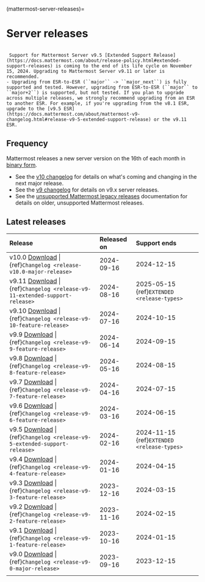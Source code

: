 (mattermost-server-releases)=
# Server releases

```{include} ../_static/badges/allplans-selfhosted.md
```

```{Important}
 Support for Mattermost Server v9.5 [Extended Support Release](https://docs.mattermost.com/about/release-policy.html#extended-support-releases) is coming to the end of its life cycle on November 15, 2024. Upgrading to Mattermost Server v9.11 or later is recommended.
- Upgrading from ESR-to-ESR (``major`` -> ``major_next``) is fully supported and tested. However, upgrading from ESR-to-ESR (``major`` to ``major+2``) is supported, but not tested. If you plan to upgrade across multiple releases, we strongly recommend upgrading from an ESR to another ESR. For example, if you're upgrading from the v8.1 ESR, upgrade to the [v9.5 ESR](https://docs.mattermost.com/about/mattermost-v9-changelog.html#release-v9-5-extended-support-release) or the v9.11 ESR.
```

## Frequency
Mattermost releases a new server version on the 16th of each month in [binary form](https://docs.mattermost.com/upgrade/upgrading-mattermost-server.html). 
- See the [v10 changelog](https://docs.mattermost.com/about/mattermost-v10-changelog.html) for details on what's coming and changing in the next major release. 
- See the [v9 changelog](https://docs.mattermost.com/about/mattermost-v9-changelog.html) for details on v9.x server releases.
- See the [unsupported Mattermost legacy releases](https://docs.mattermost.com/about/unsupported-legacy-releases.html) documentation for details on older, unsupported  Mattermost releases.

## Latest releases

| **Release** | **Released on** | **Support ends** |
|:---|:---|:---|
| v10.0 [Download](https://releases.mattermost.com/10.0.0/mattermost-10.0.0-linux-amd64.tar.gz) \| {ref}`Changelog <release-v10.0-major-release>` | 2024-09-16 | 2024-12-15 |
| v9.11 [Download](https://releases.mattermost.com/9.11.2/mattermost-9.11.2-linux-amd64.tar.gz) \| {ref}`Changelog <release-v9-11-extended-support-release>` | 2024-08-16 | 2025-05-15 {ref}`EXTENDED <release-types>` |
| v9.10 [Download](https://releases.mattermost.com/9.10.3/mattermost-9.10.3-linux-amd64.tar.gz) \| {ref}`Changelog <release-v9-10-feature-release>` | 2024-07-16 | 2024-10-15 |
| v9.9 [Download](https://releases.mattermost.com/9.9.3/mattermost-9.9.3-linux-amd64.tar.gz) \| {ref}`Changelog <release-v9-9-feature-release>` | 2024-06-14 | 2024-09-15 |
| v9.8 [Download](https://releases.mattermost.com/9.8.3/mattermost-9.8.3-linux-amd64.tar.gz) \| {ref}`Changelog <release-v9-8-feature-release>` | 2024-05-16 | 2024-08-15 |
| v9.7 [Download](https://releases.mattermost.com/9.7.6/mattermost-9.7.6-linux-amd64.tar.gz) \| {ref}`Changelog <release-v9-7-feature-release>` | 2024-04-16 | 2024-07-15 |
| v9.6 [Download](https://releases.mattermost.com/9.6.3/mattermost-9.6.3-linux-amd64.tar.gz) \| {ref}`Changelog <release-v9-6-feature-release>` | 2024-03-16 | 2024-06-15 |
| v9.5 [Download](https://releases.mattermost.com/9.5.10/mattermost-9.5.10-linux-amd64.tar.gz) \| {ref}`Changelog <release-v9-5-extended-support-release>` | 2024-02-16 | 2024-11-15 {ref}`EXTENDED <release-types>` |
| v9.4 [Download](https://releases.mattermost.com/9.4.5/mattermost-9.4.5-linux-amd64.tar.gz) \| {ref}`Changelog <release-v9-4-feature-release>` | 2024-01-16 | 2024-04-15 |
| v9.3 [Download](https://releases.mattermost.com/9.3.3/mattermost-9.3.3-linux-amd64.tar.gz) \| {ref}`Changelog <release-v9-3-feature-release>` | 2023-12-16 | 2024-03-15 |
| v9.2 [Download](https://releases.mattermost.com/9.2.6/mattermost-9.2.6-linux-amd64.tar.gz) \| {ref}`Changelog <release-v9-2-feature-release>` | 2023-11-16 | 2024-02-15 |
| v9.1 [Download](https://releases.mattermost.com/9.1.5/mattermost-9.1.5-linux-amd64.tar.gz) \| {ref}`Changelog <release-v9-1-feature-release>` | 2023-10-16 | 2024-01-15 |
| v9.0 [Download](https://releases.mattermost.com/9.0.5/mattermost-9.0.5-linux-amd64.tar.gz) \| {ref}`Changelog <release-v9-0-major-release>` | 2023-09-16 | 2023-12-15 |
|  |  |  |
